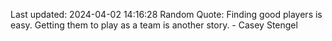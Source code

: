Last updated: 2024-04-02 14:16:28
Random Quote: Finding good players is easy. Getting them to play as a team is another story. - Casey Stengel